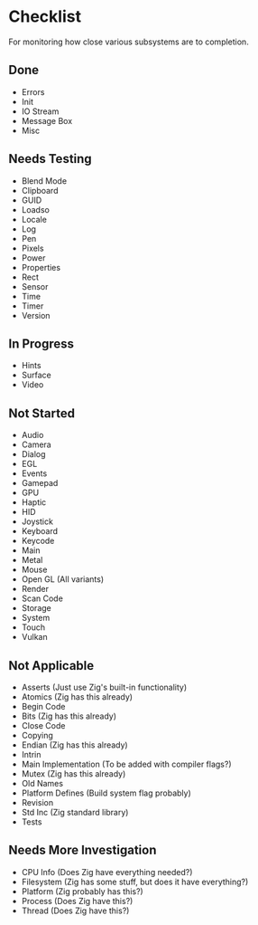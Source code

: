 # Checklist
For monitoring how close various subsystems are to completion.

## Done
* Errors
* Init
* IO Stream
* Message Box
* Misc

## Needs Testing
* Blend Mode
* Clipboard
* GUID
* Loadso
* Locale
* Log
* Pen
* Pixels
* Power
* Properties
* Rect
* Sensor
* Time
* Timer
* Version

## In Progress
* Hints
* Surface
* Video

## Not Started
* Audio
* Camera
* Dialog
* EGL
* Events
* Gamepad
* GPU
* Haptic
* HID
* Joystick
* Keyboard
* Keycode
* Main
* Metal
* Mouse
* Open GL (All variants)
* Render
* Scan Code
* Storage
* System
* Touch
* Vulkan

## Not Applicable
* Asserts (Just use Zig's built-in functionality)
* Atomics (Zig has this already)
* Begin Code
* Bits (Zig has this already)
* Close Code
* Copying
* Endian (Zig has this already)
* Intrin
* Main Implementation (To be added with compiler flags?)
* Mutex (Zig has this already)
* Old Names
* Platform Defines (Build system flag probably)
* Revision
* Std Inc (Zig standard library)
* Tests

## Needs More Investigation
* CPU Info (Does Zig have everything needed?)
* Filesystem (Zig has some stuff, but does it have everything?)
* Platform (Zig probably has this?)
* Process (Does Zig have this?)
* Thread (Does Zig have this?)
